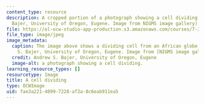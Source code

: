 ```yaml
---
content_type: resource
description: A cropped portion of a photograph showing a cell dividing. (Andrew S.
  Bajer, University of Oregon, Eugene. Image from NIGMS image gallery).
file: https://ol-ocw-studio-app-production.s3.amazonaws.com/courses/7-342-to-divide-or-not-to-divide-control-of-cell-cycle-and-growth-by-extracellular-cues-fall-2012/fae3a22140997228af2a8c6eab911ea5_7-342f12-th.jpg
file_type: image/jpeg
image_metadata:
  caption: The image above shows a dividing cell from an African globe lily (Andrew
    S. Bajer, University of Oregon, Eugene. Image from [NIGMS image gallery](http://images.nigms.nih.gov/index.cfm)).
  credit: Andrew S. Bajer, University of Oregon, Eugene
  image-alt: a photograph showing a cell dividing.
learning_resource_types: []
resourcetype: Image
title: A cell dividing
type: OCWImage
uid: fae3a221-4099-7228-af2a-8c6eab911ea5
---
```

